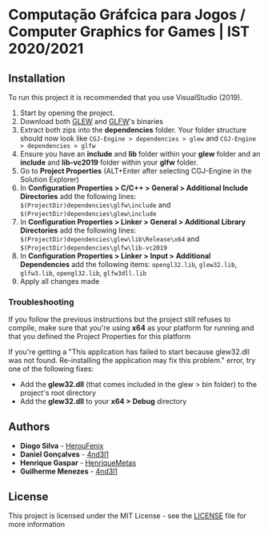 # Computação Gráfcica para Jogos / Computer Graphics for Games | IST 2020/2021

## Installation
To run this project it is recommended that you use VisualStudio (2019). 
1.	Start by opening the project.
2.	Download both [GLEW](http://glew.sourceforge.net/) and [GLFW](https://www.glfw.org/download.html)\'s binaries
3.	Extract both zips into the **dependencies** folder. Your folder structure should now look like ```CGJ-Engine > dependencies > glew``` and ```CGJ-Engine > dependencies > glfw```
4.	Ensure you have an **include** and **lib** folder within your **glew** folder and an **include** and **lib-vc2019** folder within your **glfw** folder.
5.	Go to **Project Properties** (ALT+Enter after selecting CGJ-Engine in the Solution Explorer)
6.	In **Configuration Properties > C/C++ > General > Additional Include Directories** add the following lines: ```$(ProjectDir)dependencies\glfw\include``` and ```$(ProjectDir)dependencies\glew\include```
7.	In **Configuration Properties > Linker > General > Additional Library Directories** add the following lines: ```$(ProjectDir)dependencies\glew\lib\Release\x64``` and ```$(ProjectDir)dependencies\glfw\lib-vc2019```
8.	In **Configuration Properties > Linker > Input > Additional Dependencies** add the following items: ```opengl32.lib```, ```glew32.lib```, ```glfw3.lib```, ```opengl32.lib```, ```glfw3dll.lib```
9.	Apply all changes made

### Troubleshooting
If you follow the previous instructions but the project still refuses to compile, make sure that you\'re using **x64** as your platform for running and that you defined the Project Properties for this platform

If you\'re getting a "This application has failed to start because glew32.dll was not found. Re-installing the application may fix this problem." error, try one of the following fixes:
-	Add the **glew32.dll** (that comes included in the glew > bin folder) to the project\'s root directory
-	Add the **glew32.dll** to your **x64 > Debug** directory


## Authors

-   **Diogo Silva** - [HerouFenix](https://github.com/HerouFenix)
-   **Daniel Gonçalves** - [4nd3l1](https://github.com/4nd3l1)
-   **Henrique Gaspar** - [HenriqueMetas](https://github.com/HenriqueMetas)
-   **Guilherme Menezes** - [4nd3l1](https://github.com/4nd3l1)

## License

This project is licensed under the MIT License - see the [LICENSE](https://github.com/heroufenix/cgj-rose/blob/master/LICENSE) file for more information
